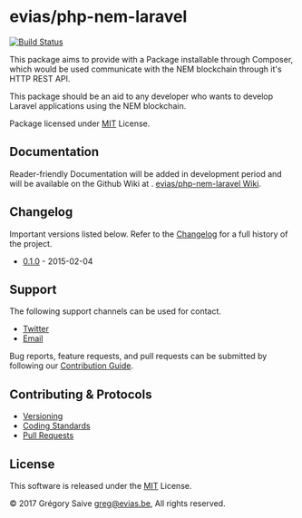 # evias/php-nem-laravel

[![Build Status](https://api.travis-ci.org/evias/php-nem-laravel.svg?branch=master)](https://travis-ci.com/evias/php-nem-laravel)

This package aims to provide with a Package installable through Composer, which would be used communicate with the NEM blockchain through it's HTTP REST API.

This package should be an aid to any developer who wants to develop Laravel applications using the NEM blockchain.

Package licensed under [MIT](LICENSE) License.

## Documentation

Reader-friendly Documentation will be added in development period and will be available on the Github Wiki at . [evias/php-nem-laravel Wiki](https://github.com/evias/php-nem-laravel/wiki).

## Changelog

Important versions listed below. Refer to the [Changelog](CHANGELOG.md) for a full history of the project.

- [0.1.0](CHANGELOG.md) - 2015-02-04

## Support

The following support channels can be used for contact.

- [Twitter](https://cartalyst.com/@twitter)
- [Email](mailto:help@cartalyst.com)

Bug reports, feature requests, and pull requests can be submitted by following our [Contribution Guide](CONTRIBUTING.md).

## Contributing & Protocols

- [Versioning](CONTRIBUTING.md#versioning)
- [Coding Standards](CONTRIBUTING.md#coding-standards)
- [Pull Requests](CONTRIBUTING.md#pull-requests)

## License

This software is released under the [MIT](LICENSE) License.

© 2017 Grégory Saive <greg@evias.be>, All rights reserved.
